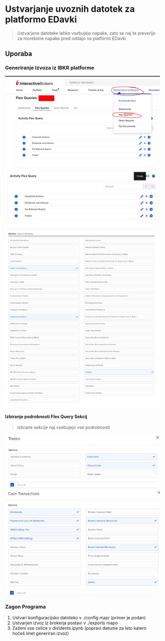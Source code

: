 # Ustvarjanje uvoznih datotek za platformo EDavki

> Ustvarjene datoteke lahko vsebujejo napake, zato se naj te preverijo za morebitne napake pred oddajo na platformi EDavki

## Uporaba
### Generiranje Izvoza iz IBKR platforme
![Lokacija Flex Queries](../images/flex-queries-location.png)
![Kako ustvarit Flex Query](../images/flex-query-new.png)
![Flex Query Sekcije](../images/flex-queries-selected.png)

#### Izbiranje podrobnosti Flex Query Sekcij
> Izbrane sekcije naj vsebujejo vse podrobnosti

![Flex Query Trade Sekcija](../images/flex-query-trades.png)
![Flex Query Cash Transactions Sekcija](../images/flex-query-cash-transaction.png)

### Zagon Programa

1. Ustvari konfiguracijsko datoteko v ./config mapi (primer je podan)
2. Ustvarjen izvoz iz brokerja postavi v ./exports mapo
3. Zaženi vse celice v dividents.ipynb (popravi datume za leto katero hočeš imet generiran izvoz)

